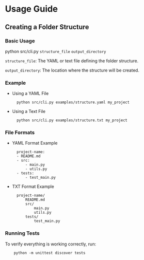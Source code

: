 # Usage Guide

## Creating a Folder Structure

### Basic Usage

python src/cli.py `structure_file` `output_directory`

`structure_file`: The YAML or text file defining the folder structure.

`output_directory`: The location where the structure will be created.

### Example

- Using a YAML File

        python src/cli.py examples/structure.yaml my_project

- Using a Text File

        python src/cli.py examples/structure.txt my_project

### File Formats

- YAML Format Example

        project-name:
        - README.md
        - src:
            - main.py
            - utils.py
        - tests:
            - test_main.py

- TXT Format Example

        project-name/
            README.md
            src/
                main.py
                utils.py
            tests/
                test_main.py

### Running Tests

To verify everything is working correctly, run:

        python -m unittest discover tests